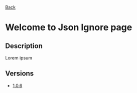 [Back](../README.md) 

# Welcome to Json Ignore page

## Description
Lorem ipsum

## Versions
* [1.0.6](1.0.6/README.md)



